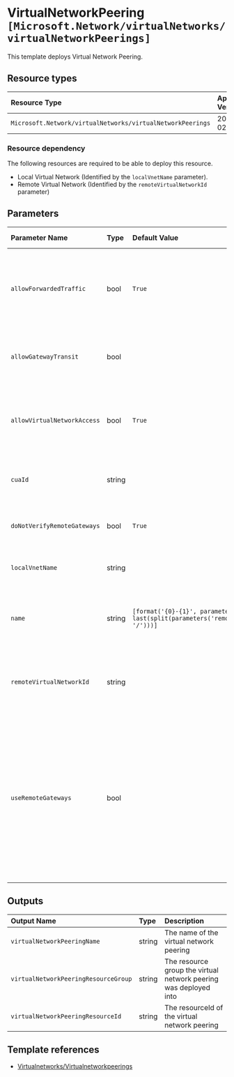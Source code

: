 # VirtualNetworkPeering  `[Microsoft.Network/virtualNetworks/virtualNetworkPeerings]`

This template deploys Virtual Network Peering.

## Resource types

| Resource Type | Api Version |
| :-- | :-- |
| `Microsoft.Network/virtualNetworks/virtualNetworkPeerings` | 2021-02-01 |

### Resource dependency

The following resources are required to be able to deploy this resource.

- Local Virtual Network (Identified by the `localVnetName` parameter).
- Remote Virtual Network (Identified by the `remoteVirtualNetworkId` parameter)

## Parameters

| Parameter Name | Type | Default Value | Possible Values | Description |
| :-- | :-- | :-- | :-- | :-- |
| `allowForwardedTraffic` | bool | `True` |  | Optional. Whether the forwarded traffic from the VMs in the local virtual network will be allowed/disallowed in remote virtual network. Default is true |
| `allowGatewayTransit` | bool |  |  | Optional. If gateway links can be used in remote virtual networking to link to this virtual network. Default is false |
| `allowVirtualNetworkAccess` | bool | `True` |  | Optional. Whether the VMs in the local virtual network space would be able to access the VMs in remote virtual network space. Default is true |
| `cuaId` | string |  |  | Optional. Customer Usage Attribution id (GUID). This GUID must be previously registered |
| `doNotVerifyRemoteGateways` | bool | `True` |  | Optional. If we need to verify the provisioning state of the remote gateway. Default is true |
| `localVnetName` | string |  |  | Required. The Name of the Virtual Network to add the peering to. |
| `name` | string | `[format('{0}-{1}', parameters('localVnetName'), last(split(parameters('remoteVirtualNetworkId'), '/')))]` |  | Optional. The Name of Vnet Peering resource. If not provided, default value will be localVnetName-remoteVnetName |
| `remoteVirtualNetworkId` | string |  |  | Required. The Resource ID of the VNet that is this Local VNet is being peered to. Should be in the format of a Resource ID |
| `useRemoteGateways` | bool |  |  | Optional. If remote gateways can be used on this virtual network. If the flag is set to true, and allowGatewayTransit on remote peering is also true, virtual network will use gateways of remote virtual network for transit. Only one peering can have this flag set to true. This flag cannot be set if virtual network already has a gateway. Default is false |

## Outputs

| Output Name | Type | Description |
| :-- | :-- | :-- |
| `virtualNetworkPeeringName` | string | The name of the virtual network peering |
| `virtualNetworkPeeringResourceGroup` | string | The resource group the virtual network peering was deployed into |
| `virtualNetworkPeeringResourceId` | string | The resourceId of the virtual network peering |

## Template references

- [Virtualnetworks/Virtualnetworkpeerings](https://docs.microsoft.com/en-us/azure/templates/Microsoft.Network/2021-02-01/virtualNetworks/virtualNetworkPeerings)
